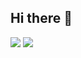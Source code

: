 ## Hi there 👋

<!--
**CitronMeister/CitronMeister** is a ✨ _special_ ✨ repository because its `README.md` (this file) appears on your GitHub profile.

Here are some ideas to get you started:

- 🔭 I’m currently working on ...
- 🌱 I’m currently learning ...
- 👯 I’m looking to collaborate on ...
- 🤔 I’m looking for help with ...
- 💬 Ask me about ...
- 📫 How to reach me: ...
- 😄 Pronouns: ...
- ⚡ Fun fact: ...
-->
![](http://github-profile-summary-cards.vercel.app/api/cards/most-commit-language?username=CitronMeister&theme=aura_dark) 
![](http://github-profile-summary-cards.vercel.app/api/cards/productive-time?username=CitronMeister&theme=aura_dark&utcOffset=2)
